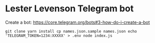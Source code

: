 # Lester Levenson Telegram bot

Create a bot: https://core.telegram.org/bots#3-how-do-i-create-a-bot

`
git clone
yarn install
cp names.json.sample names.json
echo 'TELEGRAM_TOKEN=1234:XXXXX' > .env
node index.js
`
